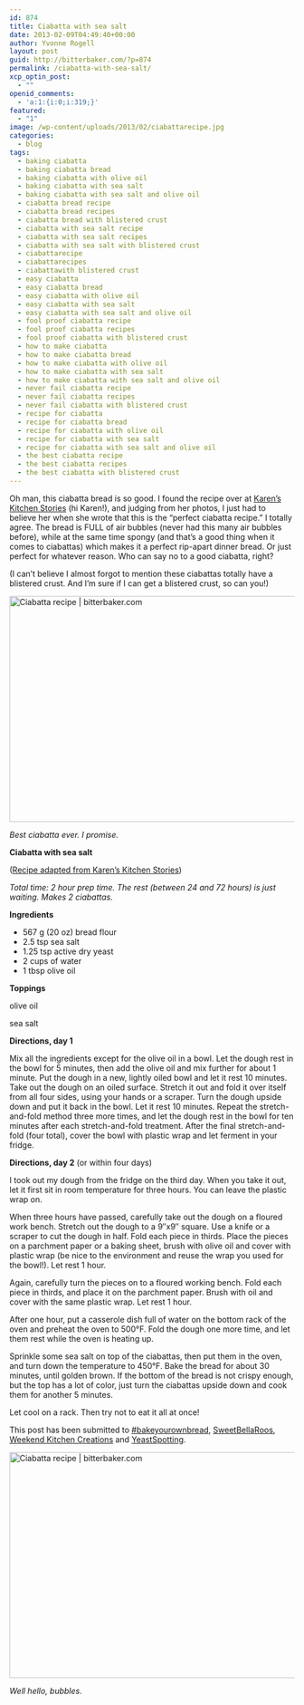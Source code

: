 ```yaml
---
id: 874
title: Ciabatta with sea salt
date: 2013-02-09T04:49:40+00:00
author: Yvonne Rogell
layout: post
guid: http://bitterbaker.com/?p=874
permalink: /ciabatta-with-sea-salt/
xcp_optin_post:
  - ""
openid_comments:
  - 'a:1:{i:0;i:319;}'
featured:
  - "1"
image: /wp-content/uploads/2013/02/ciabattarecipe.jpg
categories:
  - blog
tags:
  - baking ciabatta
  - baking ciabatta bread
  - baking ciabatta with olive oil
  - baking ciabatta with sea salt
  - baking ciabatta with sea salt and olive oil
  - ciabatta bread recipe
  - ciabatta bread recipes
  - ciabatta bread with blistered crust
  - ciabatta with sea salt recipe
  - ciabatta with sea salt recipes
  - ciabatta with sea salt with blistered crust
  - ciabattarecipe
  - ciabattarecipes
  - ciabattawith blistered crust
  - easy ciabatta
  - easy ciabatta bread
  - easy ciabatta with olive oil
  - easy ciabatta with sea salt
  - easy ciabatta with sea salt and olive oil
  - fool proof ciabatta recipe
  - fool proof ciabatta recipes
  - fool proof ciabatta with blistered crust
  - how to make ciabatta
  - how to make ciabatta bread
  - how to make ciabatta with olive oil
  - how to make ciabatta with sea salt
  - how to make ciabatta with sea salt and olive oil
  - never fail ciabatta recipe
  - never fail ciabatta recipes
  - never fail ciabatta with blistered crust
  - recipe for ciabatta
  - recipe for ciabatta bread
  - recipe for ciabatta with olive oil
  - recipe for ciabatta with sea salt
  - recipe for ciabatta with sea salt and olive oil
  - the best ciabatta recipe
  - the best ciabatta recipes
  - the best ciabatta with blistered crust
---
```

Oh man, this ciabatta bread is so good. I found the recipe over at <a title="Karen's Kitchen Stories" href="http://www.karenskitchenstories.com/2013/01/ciabatta-with-cold-fermented-dough.html?showComment=1359579384104#c3797050222509180119" target="_blank">Karen&#8217;s Kitchen Stories</a> (hi Karen!), and judging from her photos, I just had to believe her when she wrote that this is the &#8220;perfect ciabatta recipe.&#8221; I totally agree. The bread is FULL of air bubbles (never had this many air bubbles before), while at the same time spongy (and that&#8217;s a good thing when it comes to ciabattas) which makes it a perfect rip-apart dinner bread. Or just perfect for whatever reason. Who can say no to a good ciabatta, right?

(I can&#8217;t believe I almost forgot to mention these ciabattas totally have a blistered crust. And I&#8217;m sure if I can get a blistered crust, so can you!)

<img class="pinthis" title="Ciabatta recipe | bitterbaker.com" alt="Ciabatta recipe | bitterbaker.com" src="http://bitterbaker.com/images/ciabattarecipe.jpg" width="600" height="399" />
  
_Best ciabatta ever. I promise._ 

**Ciabatta with sea salt**
  
(<a title="Karen's Kitchen Stories" href="http://www.karenskitchenstories.com/2013/01/ciabatta-with-cold-fermented-dough.html?showComment=1359579384104#c3797050222509180119" target="_blank">Recipe adapted from Karen&#8217;s Kitchen Stories</a>)

_Total time: 2 hour prep time. The rest (between 24 and 72 hours) is just waiting. Makes 2 ciabattas._

**Ingredients**

  * 567 g (20 oz) bread flour
  * 2.5 tsp sea salt
  * 1.25 tsp active dry yeast
  * 2 cups of water
  * 1 tbsp olive oil

**Toppings**
  
olive oil
  
sea salt

**Directions, day 1**
  
Mix all the ingredients except for the olive oil in a bowl. Let the dough rest in the bowl for 5 minutes, then add the olive oil and mix further for about 1 minute. Put the dough in a new, lightly oiled bowl and let it rest 10 minutes. Take out the dough on an oiled surface. Stretch it out and fold it over itself from all four sides, using your hands or a scraper. Turn the dough upside down and put it back in the bowl. Let it rest 10 minutes. Repeat the stretch-and-fold method three more times, and let the dough rest in the bowl for ten minutes after each stretch-and-fold treatment. After the final stretch-and-fold (four total), cover the bowl with plastic wrap and let ferment in your fridge.

**Directions, day 2** (or within four days)
  
I took out my dough from the fridge on the third day. When you take it out, let it first sit in room temperature for three hours. You can leave the plastic wrap on.

When three hours have passed, carefully take out the dough on a floured work bench. Stretch out the dough to a 9&#8243;x9&#8243; square. Use a knife or a scraper to cut the dough in half. Fold each piece in thirds. Place the pieces on a parchment paper or a baking sheet, brush with olive oil and cover with plastic wrap (be nice to the environment and reuse the wrap you used for the bowl!). Let rest 1 hour.

Again, carefully turn the pieces on to a floured working bench. Fold each piece in thirds, and place it on the parchment paper. Brush with oil and cover with the same plastic wrap. Let rest 1 hour.

After one hour, put a casserole dish full of water on the bottom rack of the oven and preheat the oven to 500°F. Fold the dough one more time, and let them rest while the oven is heating up.

Sprinkle some sea salt on top of the ciabattas, then put them in the oven, and turn down the temperature to 450°F. Bake the bread for about 30 minutes, until golden brown. If the bottom of the bread is not crispy enough, but the top has a lot of color, just turn the ciabattas upside down and cook them for another 5 minutes.

Let cool on a rack. Then try not to eat it all at once!

This post has been submitted to <a title="Bake your own bread" href="http://www.roxanashomebaking.com/bake-your-own-bread/" target="_blank">#bakeyourownbread</a>, <a title="Sweet Bella Roos" href="http://www.sweetbellaroos.com/" target="_blank">SweetBellaRoos</a>, <a title="Weekend Kitchen Creations" href="http://www.weekendkitchencreations.blogspot.com/" target="_blank">Weekend Kitchen Creations</a> and <a title="Yeast Spotting" href="http://www.wildyeastblog.com/category/yeastspotting/" target="_blank">YeastSpotting</a>.

<img class="pinthis" title="Ciabatta recipe | bitterbaker.com" alt="Ciabatta recipe | bitterbaker.com" src="http://bitterbaker.com/images/ciabatta.jpg" width="600" height="399" />
  
_Well hello, bubbles._